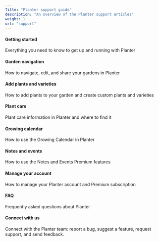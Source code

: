 ```yaml
---
Title: "Planter support guide"
description: "An overview of the Planter support articles"
weight: 1
url: "support"
---
```


#### Getting started

Everything you need to know to get up and running with Planter

#### Garden navigation

How to navigate, edit, and share your gardens in Planter

#### Add plants and varieties

How to add plants to your garden and create custom plants and varieties

#### Plant care

Plant care information in Planter and where to find it

#### Growing calendar

How to use the Growing Calendar in Planter

#### Notes and events

How to use the Notes and Events Premium features

#### Manage your account

How to manage your Planter account and Premium subscription

#### FAQ

Frequently asked questions about Planter

#### Connect with us

Connect with the Planter team: report a bug, suggest a feature, request support, and send feedback.

